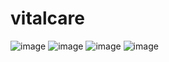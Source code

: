 # vitalcare
![image](https://github.com/Elaa-Mokrani/vital-care-projet-web/assets/134849120/00e0f645-d080-4049-93fe-984205725bee)
![image](https://github.com/Elaa-Mokrani/vital-care-projet-web/assets/134849120/93b97aeb-a2b0-4d2e-b630-b90fa90029c9)
![image](https://github.com/Elaa-Mokrani/vital-care-projet-web/assets/134849120/a267d257-b2b2-48a6-a8ca-ff38ed1e652f)
![image](https://github.com/Elaa-Mokrani/vital-care-projet-web/assets/134849120/9e65dc2c-ca2f-451e-84c0-bb4138e0577e)
